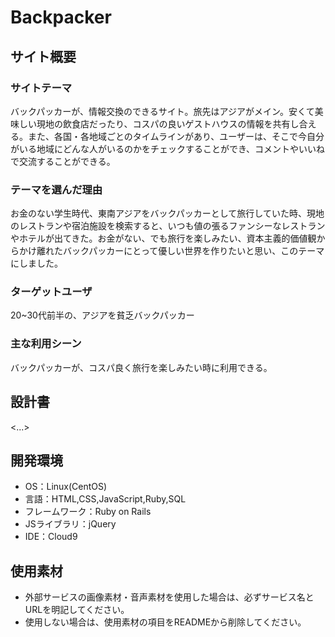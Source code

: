 # Backpacker

## サイト概要
### サイトテーマ
バックパッカーが、情報交換のできるサイト。旅先はアジアがメイン。安くて美味しい現地の飲食店だったり、コスパの良いゲストハウスの情報を共有し合える。また、各国・各地域ごとのタイムラインがあり、ユーザーは、そこで今自分がいる地域にどんな人がいるのかをチェックすることができ、コメントやいいねで交流することができる。

### テーマを選んだ理由
お金のない学生時代、東南アジアをバックパッカーとして旅行していた時、現地のレストランや宿泊施設を検索すると、いつも値の張るファンシーなレストランやホテルが出てきた。お金がない、でも旅行を楽しみたい、資本主義的価値観からかけ離れたバックパッカーにとって優しい世界を作りたいと思い、このテーマにしました。

### ターゲットユーザ
20~30代前半の、アジアを貧乏バックパッカー

### 主な利用シーン
バックパッカーが、コスパ良く旅行を楽しみたい時に利用できる。

## 設計書
<...>

## 開発環境
- OS：Linux(CentOS)
- 言語：HTML,CSS,JavaScript,Ruby,SQL
- フレームワーク：Ruby on Rails
- JSライブラリ：jQuery
- IDE：Cloud9

## 使用素材
- 外部サービスの画像素材・音声素材を使用した場合は、必ずサービス名とURLを明記してください。
- 使用しない場合は、使用素材の項目をREADMEから削除してください。
